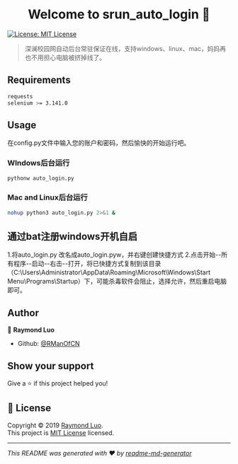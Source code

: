 <h1 align="center">Welcome to srun_auto_login 👋</h1>
<p>
  <a href="https://mit-license.org/">
    <img alt="License: MIT License" src="https://img.shields.io/badge/License-MIT License-yellow.svg" target="_blank" />
  </a>
</p>

> 深澜校园网自动后台常驻保证在线，支持windows、linux、mac，妈妈再也不用担心电脑被挤掉线了。

## Requirements

```sh
requests
selenium >= 3.141.0
```

## Usage
在config.py文件中输入您的账户和密码，然后愉快的开始运行吧。

### WIndows后台运行
```sh
pythonw auto_login.py
```
### Mac and Linux后台运行
```sh
nohup python3 auto_login.py 2>&1 &
```
## 通过bat注册windows开机自启
1.将auto_login.py 改名成auto_login.pyw，并右键创建快捷方式
2.点击开始--所有程序--启动--右击--打开，将已快捷方式复制到该目录（C:\Users\Administrator\AppData\Roaming\Microsoft\Windows\Start Menu\Programs\Startup）下，可能杀毒软件会阻止，选择允许，然后重启电脑即可。
## Author

👤 **Raymond Luo**

* Github: [@RManOfCN](https://github.com/RManOfCN)

## Show your support

Give a ⭐️ if this project helped you!

## 📝 License

Copyright © 2019 [Raymond Luo](https://github.com/RManOfCN).<br />
This project is [MIT License](https://mit-license.org/) licensed.

***
_This README was generated with ❤️ by [readme-md-generator](https://github.com/kefranabg/readme-md-generator)_

